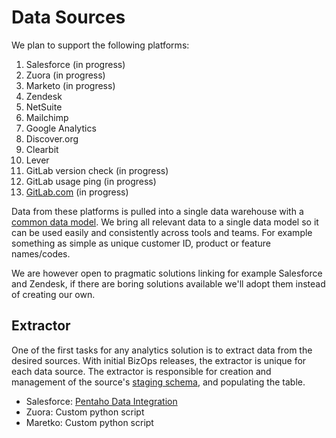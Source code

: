 # Data Sources

We plan to support the following platforms:

1. Salesforce (in progress)
1. Zuora (in progress)
1. Marketo (in progress)
1. Zendesk
1. NetSuite
1. Mailchimp
1. Google Analytics
1. Discover.org
1. Clearbit
1. Lever
1. GitLab version check (in progress)
1. GitLab usage ping (in progress)
1. [GitLab.com](https://about.gitlab.com/handbook/engineering/workflow/#getting-data-about-gitlabcom) (in progress)

Data from these platforms is pulled into a single data warehouse with a [common data model](data_model.md). We bring all relevant data to a single data model so it can be used easily and consistently across tools and teams. For example something as simple as unique customer ID, product or feature names/codes.

We are however open to pragmatic solutions linking for example Salesforce and Zendesk, if there are boring solutions available we'll adopt them instead of creating our own.

## Extractor

One of the first tasks for any analytics solution is to extract data from the desired sources. With initial BizOps releases, the extractor is unique for each data source. The extractor is responsible for creation and management of the source's [staging schema](data_model.md#table-types), and populating the table.

* Salesforce: [Pentaho Data Integration](http://www.pentaho.com/product/data-integration)
* Zuora: Custom python script
* Maretko: Custom python script
